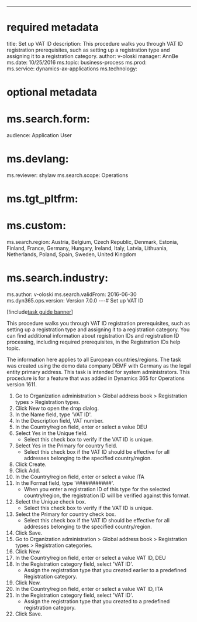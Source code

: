 --- 
# required metadata 
 
title: Set up VAT ID
description: This procedure walks you through VAT ID registration prerequisites, such as setting up a registration type and assigning it to a registration category. 
author: v-oloski
manager: AnnBe 
ms.date: 10/25/2016
ms.topic: business-process 
ms.prod:  
ms.service: dynamics-ax-applications 
ms.technology:  
 
# optional metadata 
 
# ms.search.form:   
audience: Application User 
# ms.devlang:  
ms.reviewer: shylaw
ms.search.scope: Operations 
# ms.tgt_pltfrm:  
# ms.custom:  
ms.search.region: Austria, Belgium, Czech Republic, Denmark, Estonia, Finland, France, Germany, Hungary, Ireland, Italy, Latvia, Lithuania, Netherlands, Poland, Spain, Sweden, United Kingdom
# ms.search.industry: 
ms.author: v-oloski
ms.search.validFrom: 2016-06-30 
ms.dyn365.ops.version: Version 7.0.0 
---# Set up VAT ID

[!include[task guide banner](../../includes/task-guide-banner.md)]

This procedure walks you through VAT ID registration prerequisites, such as setting up a registration type and assigning it to a registration category. You can find additional information about registration IDs and registration ID processing, including required prerequisites, in the Registration IDs help topic. 
The information here applies to all European countries/regions. The task was created using the demo data company DEMF with Germany as the legal entity primary address. This task is intended for system administrators. This procedure is for a feature that was added in Dynamics 365 for Operations version 1611.

1. Go to Organization administration > Global address book > Registration types > Registration types.
2. Click New to open the drop dialog.
3. In the Name field, type 'VAT ID'.
4. In the Description field, VAT number.
5. In the Country/region field, enter or select a value DEU
6. Select Yes in the Unique field.
    * Select this check box to verify if the VAT ID is unique.  
7. Select Yes in the Primary for country field.
    * Select this check box if the VAT ID should be effective for all addresses belonging to the specified country/region.  
8. Click Create.
9. Click Add.
10. In the Country/region field, enter or select a value ITA
11. In the Format field, type '###########'.
    * When you enter a registration ID of this type for the selected country/region, the registration ID will be verified against this format.  
12. Select the Unique check box.
    * Select this check box to verify if the VAT ID is unique.  
13. Select the Primary for country check box.
    * Select this check box if the VAT ID should be effective for all addresses belonging to the specified country/region.  
14. Click Save.
15. Go to Organization administration > Global address book > Registration types > Registration categories.
16. Click New.
17. In the Country/region field, enter or select a value VAT ID, DEU
18. In the Registration category field, select 'VAT ID'.
    * Assign the registration type that you created earlier to a predefined Registration category.  
19. Click New.
20. In the Country/region field, enter or select a value VAT ID, ITA
21. In the Registration category field, select 'VAT ID'.
    * Assign the registration type that you created to a predefined registration category.  
22. Click Save.

